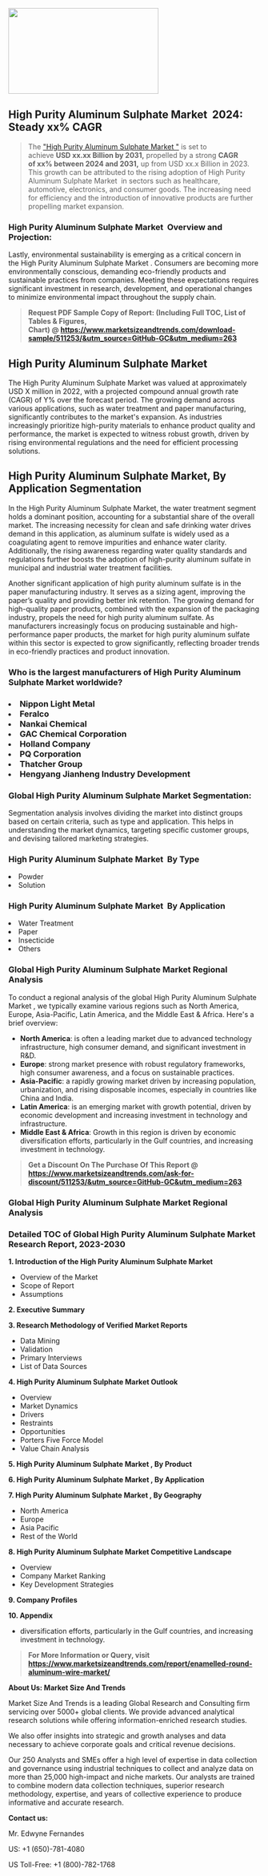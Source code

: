 <p><img class="alignnone size-medium wp-image-20088" src="https://ffe5etoiles.com/wp-content/uploads/2024/12/MST1-300x171.png" alt="" width="300" height="171" /></p><h2 id="ember46" class="ember-view reader-text-block__heading-2">High Purity Aluminum Sulphate Market &nbsp;2024: Steady&nbsp;xx% CAGR</h2><blockquote id="ember47" class="ember-view reader-text-block__blockquote">The&nbsp;<a class="app-aware-link " href="https://www.marketsizeandtrends.com/download-sample/511253/&utm_source=GitHub-GC&utm_medium=263" target="_blank" data-test-app-aware-link="">"High Purity Aluminum Sulphate Market "</a>&nbsp;is set to achieve&nbsp;<strong>USD&nbsp;xx.xx&nbsp;Billion by 2031,</strong>&nbsp;propelled by a strong&nbsp;<strong>CAGR of&nbsp;xx% between 2024 and 2031,</strong>&nbsp;up from USD xx.x Billion in 2023. This growth can be attributed to the rising adoption of&nbsp;High Purity Aluminum Sulphate Market &nbsp;in sectors such as healthcare, automotive, electronics, and consumer goods. The increasing need for efficiency and the introduction of innovative products are further propelling market expansion.</blockquote><h3 id="ember48" class="ember-view reader-text-block__heading-3">High Purity Aluminum Sulphate Market &nbsp;Overview and Projection:</h3><p id="ember49" class="ember-view reader-text-block__paragraph">Lastly, environmental sustainability is emerging as a critical concern in the&nbsp;High Purity Aluminum Sulphate Market . Consumers are becoming more environmentally conscious, demanding eco-friendly products and sustainable practices from companies. Meeting these expectations requires significant investment in research, development, and operational changes to minimize environmental impact throughout the supply chain.</p><blockquote id="ember50" class="ember-view reader-text-block__blockquote"><strong>Request PDF Sample Copy of Report: (Including Full TOC, List of Tables &amp; Figures, Chart)&nbsp;@&nbsp;<strong><a href="https://www.marketsizeandtrends.com/download-sample/511253/&utm_source=GitHub-GC&utm_medium=263" target="_blank">https://www.marketsizeandtrends.com/download-sample/511253/&utm_source=GitHub-GC&utm_medium=263</a></strong></strong></blockquote><h3 class=""> <h2>High Purity Aluminum Sulphate Market</h2><p>The High Purity Aluminum Sulphate Market was valued at approximately USD X million in 2022, with a projected compound annual growth rate (CAGR) of Y% over the forecast period. The growing demand across various applications, such as water treatment and paper manufacturing, significantly contributes to the market's expansion. As industries increasingly prioritize high-purity materials to enhance product quality and performance, the market is expected to witness robust growth, driven by rising environmental regulations and the need for efficient processing solutions.</p><h2>High Purity Aluminum Sulphate Market, By Application Segmentation</h2><p>In the High Purity Aluminum Sulphate Market, the water treatment segment holds a dominant position, accounting for a substantial share of the overall market. The increasing necessity for clean and safe drinking water drives demand in this application, as aluminum sulfate is widely used as a coagulating agent to remove impurities and enhance water clarity. Additionally, the rising awareness regarding water quality standards and regulations further boosts the adoption of high-purity aluminum sulfate in municipal and industrial water treatment facilities.</p><p>Another significant application of high purity aluminum sulfate is in the paper manufacturing industry. It serves as a sizing agent, improving the paper’s quality and providing better ink retention. The growing demand for high-quality paper products, combined with the expansion of the packaging industry, propels the need for high purity aluminum sulfate. As manufacturers increasingly focus on producing sustainable and high-performance paper products, the market for high purity aluminum sulfate within this sector is expected to grow significantly, reflecting broader trends in eco-friendly practices and product innovation.</p></h3><h3 id="" class="">Who is the largest manufacturers of&nbsp;High Purity Aluminum Sulphate Market worldwide?</h3><h3 class=""></Li><Li>Nippon Light Metal</Li><Li> Feralco</Li><Li> Nankai Chemical</Li><Li> GAC Chemical Corporation</Li><Li> Holland Company</Li><Li> PQ Corporation</Li><Li> Thatcher Group</Li><Li> Hengyang Jianheng Industry Development</h3><h3 id="ember53" class="ember-view reader-text-block__heading-3">Global&nbsp;High Purity Aluminum Sulphate Market Segmentation:</h3><p id="ember54" class="ember-view reader-text-block__paragraph">Segmentation analysis involves dividing the market into distinct groups based on certain criteria, such as type and application. This helps in understanding the market dynamics, targeting specific customer groups, and devising tailored marketing strategies.</p><h3 id="" class="">High Purity Aluminum Sulphate Market &nbsp;By Type</h3><p></Li><Li>Powder</Li><Li> Solution</p><h3 id="" class="">High Purity Aluminum Sulphate Market &nbsp;By Application</h3><p class=""></Li><Li>Water Treatment</Li><Li> Paper</Li><Li> Insecticide</Li><Li> Others</p><h3 id="ember62" class="ember-view reader-text-block__heading-3">Global High Purity Aluminum Sulphate Market Regional Analysis</h3><p id="ember63" class="ember-view reader-text-block__paragraph">To conduct a regional analysis of the global High Purity Aluminum Sulphate Market , we typically examine various regions such as North America, Europe, Asia-Pacific, Latin America, and the Middle East &amp; Africa. Here's a brief overview:</p><ul><li><strong>North America</strong>: is often a leading market due to advanced technology infrastructure, high consumer demand, and significant investment in R&amp;D.</li><li><strong>Europe</strong>: strong market presence with robust regulatory frameworks, high consumer awareness, and a focus on sustainable practices.</li><li><strong>Asia-Pacific</strong>: a rapidly growing market driven by increasing population, urbanization, and rising disposable incomes, especially in countries like China and India.</li><li><strong>Latin America</strong>: is an emerging market with growth potential, driven by economic development and increasing investment in technology and infrastructure.</li><li><strong>Middle East &amp; Africa</strong>: Growth in this region is driven by economic diversification efforts, particularly in the Gulf countries, and increasing investment in technology.</li></ul><blockquote id="ember61" class="ember-view reader-text-block__blockquote"><strong>Get a Discount On The Purchase Of This Report @ <strong><a href="https://html-cleaner.com/" target="">https://www.marketsizeandtrends.com/ask-for-discount/511253/&utm_source=GitHub-GC&utm_medium=263</a></strong></strong></blockquote><h3 id="ember62" class="ember-view reader-text-block__heading-3">Global High Purity Aluminum Sulphate Market Regional Analysis</h3><h3 id="" class="">Detailed TOC of Global High Purity Aluminum Sulphate Market Research Report, 2023-2030</h3><p id="" class=""><strong>1. Introduction of the High Purity Aluminum Sulphate Market </strong></p><ul><li>Overview of the Market</li><li>Scope of Report</li><li>Assumptions</li></ul><p id="" class=""><strong>2. Executive Summary</strong></p><p id="" class=""><strong>3. Research Methodology of Verified Market Reports</strong></p><ul><li>Data Mining</li><li>Validation</li><li>Primary Interviews</li><li>List of Data Sources</li></ul><p id="" class=""><strong>4. High Purity Aluminum Sulphate Market Outlook</strong></p><ul><li>Overview</li><li>Market Dynamics</li><li>Drivers</li><li>Restraints</li><li>Opportunities</li><li>Porters Five Force Model</li><li>Value Chain Analysis</li></ul><p id="" class=""><strong>5. High Purity Aluminum Sulphate Market , By Product</strong></p><p id="" class=""><strong>6. High Purity Aluminum Sulphate Market , By Application</strong></p><p id="" class=""><strong>7. High Purity Aluminum Sulphate Market , By Geography</strong></p><ul><li>North America</li><li>Europe</li><li>Asia Pacific</li><li>Rest of the World</li></ul><p id="" class=""><strong>8. High Purity Aluminum Sulphate Market Competitive Landscape</strong></p><ul><li>Overview</li><li>Company Market Ranking</li><li>Key Development Strategies</li></ul><p id="" class=""><strong>9. Company Profiles</strong></p><p id="" class=""><strong>10. Appendix</strong></p><ul><li>diversification efforts, particularly in the Gulf countries, and increasing investment in technology.</li></ul><blockquote id="ember65" class="ember-view reader-text-block__blockquote"><strong>For More Information or Query, visit <strong><strong><a href="https://html-cleaner.com/" target="">https://www.marketsizeandtrends.com/report/enamelled-round-aluminum-wire-market/</a></strong></strong></strong></blockquote><p id="" class=""><strong>About Us: Market Size And Trends</strong></p><p id="" class="">Market Size And Trends is a leading Global Research and Consulting firm servicing over 5000+ global clients. We provide advanced analytical research solutions while offering information-enriched research studies.</p><p id="" class="">We also offer insights into strategic and growth analyses and data necessary to achieve corporate goals and critical revenue decisions.</p><p id="" class="">Our 250 Analysts and SMEs offer a high level of expertise in data collection and governance using industrial techniques to collect and analyze data on more than 25,000 high-impact and niche markets. Our analysts are trained to combine modern data collection techniques, superior research methodology, expertise, and years of collective experience to produce informative and accurate research.</p><p id="" class=""><strong>Contact us:</strong></p><p id="" class="">Mr. Edwyne Fernandes</p><p id="" class="">US: +1 (650)-781-4080</p><p id="" class="">US Toll-Free: +1 (800)-782-1768</p>
